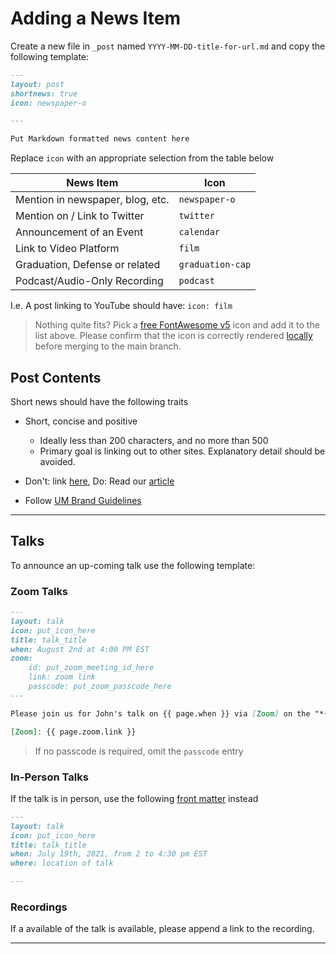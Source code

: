# Adding a News Item

Create a new file in `_post` named `YYYY-MM-DD-title-for-url.md` and copy the following template:

```markdown
---
layout: post
shortnews: true
icon: newspaper-o

---

Put Markdown formatted news content here
```

Replace `icon` with an appropriate selection from the table below

| News Item                         | Icon              |
|-----------------------------------|-------------------|
| Mention in newspaper, blog, etc.  | `newspaper-o`     |
| Mention on / Link to Twitter      | `twitter`         |
| Announcement of an Event          | `calendar`        |
| Link to Video Platform            | `film`            |
| Graduation, Defense or related    | `graduation-cap`  |
| Podcast/Audio-Only Recording      | `podcast`         |

I.e. A post linking to YouTube should have: `icon: film`

> Nothing quite fits? Pick a [free FontAwesome v5](https://fontawesome.com/v5/search?m=free) icon and add it to the list above.
> Please confirm that the icon is correctly rendered [locally](./making_changes.md#building-locally.md) before merging to the main branch.

## Post Contents

Short news should have the following traits

- Short, concise and positive
    - Ideally less than 200 characters, and no more than 500
    - Primary goal is linking out to other sites. Explanatory detail should be avoided.

- Don't: link [here](www.example.com), Do: Read our [article](www.example.com)
- Follow [UM Brand Guidelines](https://branding.med.umich.edu/)

---

## Talks

To announce an up-coming talk use the following template:


### Zoom Talks

```markdown
---
layout: talk
icon: put_icon_here
title: talk_title
when: August 2nd at 4:00 PM EST
zoom:
    id: put_zoom_meeting_id_here
    link: zoom link
    passcode: put_zoom_passcode_here
---

Please join us for John's talk on {{ page.when }} via [Zoom] on the "*{{ page. title }}*"

[Zoom]: {{ page.zoom.link }}

```

> If no passcode is required, omit the `passcode` entry

### In-Person Talks

If the talk is in person, use the following [front matter](https://jekyllrb.com/docs/front-matter/) instead

```markdown
---
layout: talk
icon: put_icon_here
title: talk_title
when: July 19th, 2021, from 2 to 4:30 pm EST
where: location of talk

---
```

### Recordings

If a available of the talk is available, please append a link to the recording.

---
